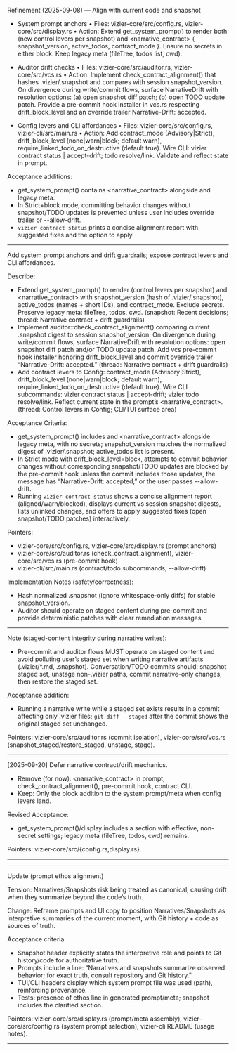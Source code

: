 Refinement (2025-09-08) — Align with current code and snapshot

- System prompt anchors
  • Files: vizier-core/src/config.rs, vizier-core/src/display.rs
  • Action: Extend get_system_prompt() to render both <config> (new control levers per snapshot) and <narrative_contract> { snapshot_version, active_todos, contract_mode }. Ensure no secrets in either block. Keep legacy meta (fileTree, todos list, cwd).

- Auditor drift checks
  • Files: vizier-core/src/auditor.rs, vizier-core/src/vcs.rs
  • Action: Implement check_contract_alignment() that hashes .vizier/.snapshot and compares with session snapshot_version. On divergence during write/commit flows, surface NarrativeDrift with resolution options: (a) open snapshot diff patch; (b) open TODO update patch. Provide a pre-commit hook installer in vcs.rs respecting drift_block_level and an override trailer Narrative-Drift: accepted.

- Config levers and CLI affordances
  • Files: vizier-core/src/config.rs, vizier-cli/src/main.rs
  • Action: Add contract_mode (Advisory|Strict), drift_block_level (none|warn|block; default warn), require_linked_todo_on_destructive (default true). Wire CLI: vizier contract status | accept-drift; todo resolve/link. Validate and reflect state in prompt.

Acceptance additions:
- get_system_prompt() contains <narrative_contract> alongside <config> and legacy meta.
- In Strict+block mode, committing behavior changes without snapshot/TODO updates is prevented unless user includes override trailer or --allow-drift.
- `vizier contract status` prints a concise alignment report with suggested fixes and the option to apply.


---

Add system prompt anchors and drift guardrails; expose contract levers and CLI affordances.

Describe:
- Extend get_system_prompt() to render <config> (control levers per snapshot) and <narrative_contract> with snapshot_version (hash of .vizier/.snapshot), active_todos (names + short IDs), and contract_mode. Exclude secrets. Preserve legacy meta: fileTree, todos, cwd. (snapshot: Recent decisions; thread: Narrative contract + drift guardrails)
- Implement auditor::check_contract_alignment() comparing current .snapshot digest to session snapshot_version. On divergence during write/commit flows, surface NarrativeDrift with resolution options: open snapshot diff patch and/or TODO update patch. Add vcs pre-commit hook installer honoring drift_block_level and commit override trailer “Narrative-Drift: accepted.” (thread: Narrative contract + drift guardrails)
- Add contract levers to Config: contract_mode (Advisory|Strict), drift_block_level (none|warn|block; default warn), require_linked_todo_on_destructive (default true). Wire CLI subcommands: vizier contract status | accept-drift; vizier todo resolve/link. Reflect current state in the prompt’s <narrative_contract>. (thread: Control levers in Config; CLI/TUI surface area)

Acceptance Criteria:
- get_system_prompt() includes <config> and <narrative_contract> alongside legacy meta, with no secrets; snapshot_version matches the normalized digest of .vizier/.snapshot; active_todos list is present.
- In Strict mode with drift_block_level=block, attempts to commit behavior changes without corresponding snapshot/TODO updates are blocked by the pre-commit hook unless the commit includes those updates, the message has “Narrative-Drift: accepted,” or the user passes --allow-drift.
- Running `vizier contract status` shows a concise alignment report (aligned/warn/blocked), displays current vs session snapshot digests, lists unlinked changes, and offers to apply suggested fixes (open snapshot/TODO patches) interactively.

Pointers:
- vizier-core/src/config.rs, vizier-core/src/display.rs (prompt anchors)
- vizier-core/src/auditor.rs (check_contract_alignment), vizier-core/src/vcs.rs (pre-commit hook)
- vizier-cli/src/main.rs (contract/todo subcommands, --allow-drift)

Implementation Notes (safety/correctness):
- Hash normalized .snapshot (ignore whitespace-only diffs) for stable snapshot_version.
- Auditor should operate on staged content during pre-commit and provide deterministic patches with clear remediation messages.
---
Note (staged-content integrity during narrative writes):
- Pre-commit and auditor flows MUST operate on staged content and avoid polluting user’s staged set when writing narrative artifacts (.vizier/*.md, .snapshot). Conversation/TODO commits should: snapshot staged set, unstage non-.vizier paths, commit narrative-only changes, then restore the staged set.

Acceptance addition:
- Running a narrative write while a staged set exists results in a commit affecting only .vizier files; `git diff --staged` after the commit shows the original staged set unchanged.

Pointers: vizier-core/src/auditor.rs (commit isolation), vizier-core/src/vcs.rs (snapshot_staged/restore_staged, unstage, stage).


---

[2025-09-20] Defer narrative contract/drift mechanics.

- Remove (for now): <narrative_contract> in prompt, check_contract_alignment(), pre-commit hook, contract CLI.
- Keep: Only the <config> block addition to the system prompt/meta when config levers land.

Revised Acceptance:
- get_system_prompt()/display includes a <config> section with effective, non-secret settings; legacy meta (fileTree, todos, cwd) remains.

Pointers: vizier-core/src/{config.rs,display.rs}.


---


---
Update (prompt ethos alignment)

Tension: Narratives/Snapshots risk being treated as canonical, causing drift when they summarize beyond the code’s truth.

Change: Reframe prompts and UI copy to position Narratives/Snapshots as interpretive summaries of the current moment, with Git history + code as sources of truth.

Acceptance criteria:
- Snapshot header explicitly states the interpretive role and points to Git history/code for authoritative truth.
- Prompts include a line: “Narratives and snapshots summarize observed behavior; for exact truth, consult repository and Git history.”
- TUI/CLI headers display which system prompt file was used (path), reinforcing provenance.
- Tests: presence of ethos line in generated prompt/meta; snapshot includes the clarified section.

Pointers: vizier-core/src/display.rs (prompt/meta assembly), vizier-core/src/config.rs (system prompt selection), vizier-cli README (usage notes).


---


